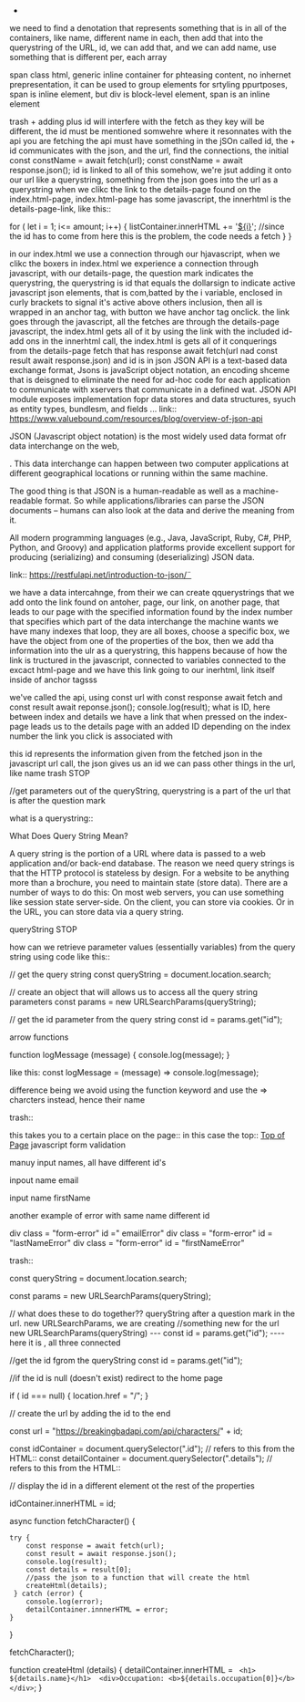 +

we need to find a denotation that represents something that is
in all of the containers, like name, different name in each, then add that into the querystring of the URL, id, we can add that, and we can add name, use something that is different per, each array

span class html, generic inline container for phteasing content,
no inhernet prepresentation, it can be used to group elements for srtyling ppurtposes, span is inline element,
but div is block-level element, span is an inline element

trash
+
adding plus id will interfere with the fetch as they key will be different,
the id must be mentioned somwehre where it resonnates with the api you are fetching
the api must have something in the jSOn called id, the  + id communicates with the json, and the url, find the connections, the initial
const constName = await fetch(url);
const constName = await response.json();
id is linked to all of this somehow, we're jsut adding it onto our url like a querystring, something from the json goes into 
the url as a querystring when we clikc the link to the details-page found on the index.html-page, index.html-page has some javascript, the innerhtml is the details-page-link, like this::

for ( let i = 1; i<= amount; i++) {
        listContainer.innerHTML += '<a class="item" href="filterATagsDetails.html?id=${i}">${i}</a>'; //since the id has to come from here this is the problem, the code needs a fetch
    }
}

in our index.html we use a connection through our hjavascript, when we clikc the boxers in index.html we experience a connection through javascript, with our details-page, the question mark indicates the querystring, the querystring is id that equals the dollarsign to indicate active javascript json elements, that is com,batted by the i variable, enclosed in curly brackets to signal it's active above others inclusion, then all is wrapped in an anchor tag, with button we have anchor tag onclick. the link goes through the javascript, all the fetches are through the details-page javascript, the index.html gets all of it by using the link with the included id-add ons in the innerhtml call, the index.html is gets all of it conquerings from the details-page fetch that has response await fetch(url nad const result await response.json) and id is in json
JSON API is a text-based data exchange format, Jsons is javaScript object notation, an encoding shceme that is deisgned to eliminate the need for ad-hoc code for each application to communicate with xservers that communicate in a defined wat. JSON API module exposes implementation fopr data stores and data structures, syuch as entity types, bundlesm, and fields ... link:: https://www.valuebound.com/resources/blog/overview-of-json-api

JSON (Javascript object notation) is the most widely used data format ofr data interchange on the web, 

. This data interchange can happen between two computer applications at different geographical locations or running within the same machine.

The good thing is that JSON is a human-readable as well as a machine-readable format. So while applications/libraries can parse the JSON documents – humans can also look at the data and derive the meaning from it.

All modern programming languages (e.g., Java, JavaScript, Ruby, C#, PHP, Python, and Groovy) and application platforms provide excellent support for producing (serializing) and consuming (deserializing) JSON data.

link:: https://restfulapi.net/introduction-to-json/¨

we have a data intercahnge, from their we can create qquerystrings that we add onto the link found on antoher, page, our link, on another page, that leads to our page with the specified information found by the index number that specifies which part of the data interchange the machine wants
we have many indexes that loop, they are all boxes, choose a specific box, we have the object from one of the properties of the box, then we add tha information into the ulr as a querystring, this happens because of how the link is tructured in the javascript, connected to variables connected to the excact html-page and we have this link going to our inerhtml, link itself inside of anchor tagsss

we've called the api, using const url
with const response await fetch
and const result await reponse.json();
console.log(result);
what is ID, here between index and details we have a link that when pressed on the index-page leads us to
the details page with an added ID depending on the index number the link you click is associated with

this id represents the information given from the fetched json in the javascript url call, the json gives us an id
we can pass other things in the url, like name
trash STOP












//get parameters out of the queryString, querystring is a part of the url that is after the question mark

what is a querystring:: 


What Does Query String Mean?

A query string is the portion of a URL where data is passed to a web application and/or back-end database. The reason we need query strings is that the HTTP protocol is stateless by design. For a website to be anything more than a brochure, you need to maintain state (store data). There are a number of ways to do this: On most web servers, you can use something like session state server-side. On the client, you can store via cookies. Or in the URL, you can store data via a query string.

queryString STOP

how can we retrieve parameter values (essentially variables) from the query string using code like this:: 

// get the query string
const queryString = document.location.search;

// create an object that will allows us to access all the query string parameters
const params = new URLSearchParams(queryString);

// get the id parameter from the query string
const id = params.get("id");


arrow functions 

function logMessage (message) {
    console.log(message);
}

like this:
const logMessage = (message) => console.log(message);

difference being we avoid using the function keyword and use the => charcters instead, hence their name


trash::

this takes you to a certain place on the page:: in this case the top::     <a href="#top">Top of Page</a>
javascript form validation

manuy input names, all have different id's

inpout name email

input name firstName

another example of error with same name different id


div class = "form-error" id =" emailError"
div class = "form-error" id = "lastNameError"
div class = "form-error" id = "firstNameError"



trash::

const queryString = document.location.search;

const params = new URLSearchParams(queryString);

// what does these to do together?? queryString after a question mark in the url. new URLSearchParams, we are creating 
//something new for the url new URLSearchParams(queryString) --- const id = params.get("id"); ----here it is , all three connected

//get the id fgrom the queryString
const id = params.get("id");

//if the id is null (doesn't exist) redirect to the home page

if ( id === null) {
    location.href = "/";
}

// create the url by adding the id to the end

const url = "https://breakingbadapi.com/api/characters/" + id;

const idContainer = document.querySelector(".id"); // refers to this from the HTML:: <span class="id">
const detailContainer = document.querySelector(".details"); // refers to this from the HTML::  <div class="details">

// display the id in a different element ot the rest of the properties

idContainer.innerHTML = id;

async function fetchCharacter() {

    try {
        const response = await fetch(url);
        const result = await response.json();
        console.log(result);
        const details = result[0];
        //pass the json to a function that will create the html
        createHtml(details);
     } catch (error) {
        console.log(error);
        detailContainer.innnerHTML = error;
    }
}

fetchCharacter();

function createHtml (details) {
    detailContainer.innerHTML = `
                                 <h1> ${details.name}</h1> 
                                 <div>Occupation: <b>${details.occupation[0]}</b></div>`;
}
